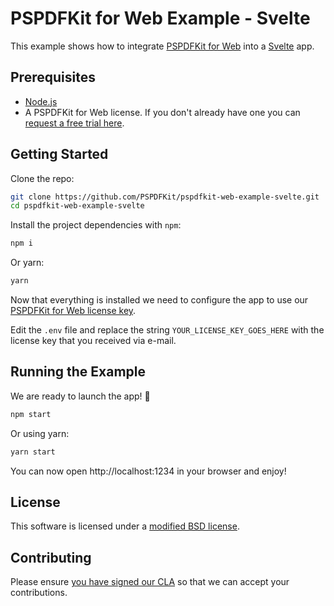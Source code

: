 # PSPDFKit for Web Example - Svelte

This example shows how to integrate [PSPDFKit for Web](https://pspdfkit.com/web/) into a [Svelte](https://svelte.dev) app.

## Prerequisites

- [Node.js](http://nodejs.org/)
- A PSPDFKit for Web license. If you don't already have one
  you can [request a free trial here](https://pspdfkit.com/try/).

## Getting Started

Clone the repo:

```bash
git clone https://github.com/PSPDFKit/pspdfkit-web-example-svelte.git
cd pspdfkit-web-example-svelte
```

Install the project dependencies with `npm`:

```bash
npm i
```

Or yarn:

```bash
yarn
```

Now that everything is installed we need to configure the app to use our [PSPDFKit for Web license key](https://pspdfkit.com/guides/web/current/standalone/integration).

Edit the `.env` file and replace the string `YOUR_LICENSE_KEY_GOES_HERE` with the license key that you received via e-mail.

## Running the Example

We are ready to launch the app! 🎉

```bash
npm start
```

Or using yarn:

```bash
yarn start
```

You can now open http://localhost:1234 in your browser and enjoy!

## License

This software is licensed under a [modified BSD license](LICENSE).

## Contributing

Please ensure
[you have signed our CLA](https://pspdfkit.com/guides/web/current/miscellaneous/contributing/) so that we can
accept your contributions.
